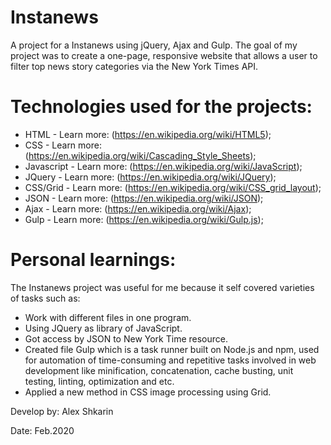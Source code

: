 # Instanews
A project for a Instanews using jQuery, Ajax and Gulp. The goal of my project was to create a one-page, responsive website that allows a user to filter top news story categories via the New York Times API.

# Technologies used for the projects:

+ HTML - Learn more: (https://en.wikipedia.org/wiki/HTML5);
+ CSS - Learn more: (https://en.wikipedia.org/wiki/Cascading_Style_Sheets);
+ Javascript - Learn more: (https://en.wikipedia.org/wiki/JavaScript);
+ JQuery - Learn more: (https://en.wikipedia.org/wiki/JQuery);
+ CSS/Grid - Learn more: (https://en.wikipedia.org/wiki/CSS_grid_layout);
+ JSON - Learn more: (https://en.wikipedia.org/wiki/JSON);
+ Ajax - Learn more: (https://en.wikipedia.org/wiki/Ajax);
+ Gulp - Learn more: (https://en.wikipedia.org/wiki/Gulp.js);

# Personal learnings:
The Instanews project was useful for me because it self covered varieties of tasks such as: 
* Work with different files in one program.
* Using JQuery as library of JavaScript.
* Got access by JSON to New York Time resource.
* Created file Gulp which is a task runner built on Node.js and npm, 
used for automation of time-consuming and repetitive tasks involved in 
web development like minification, concatenation, cache busting, unit testing, linting, optimization and etc.
* Applied a new method in CSS image processing using Grid.


Develop by: Alex Shkarin

Date: Feb.2020
